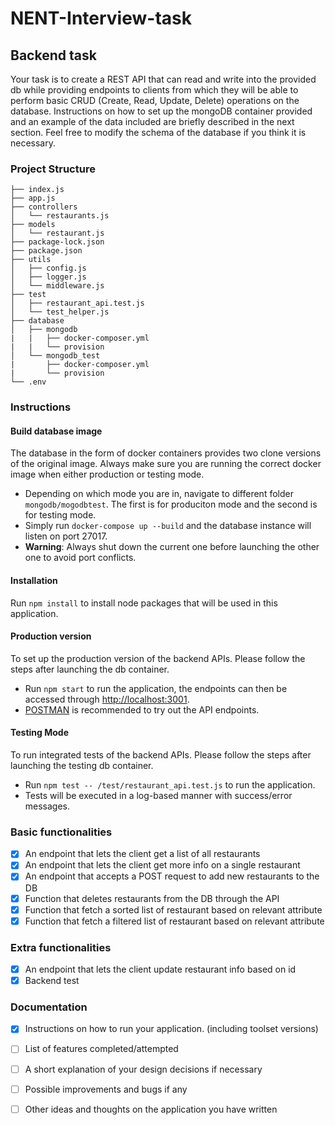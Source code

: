 # NENT-Interview-task

## Backend task 

Your task is to create a REST API that can read and write into the provided db while providing endpoints to clients from which they will be able to perform basic CRUD (Create, Read, Update, Delete) operations on the database. Instructions on how to set up the mongoDB container provided and an example of the data included are briefly described in the next section. Feel free to modify the schema of the database if you think it is necessary.


### Project Structure

```
├── index.js
├── app.js
├── controllers
│   └── restaurants.js
├── models
│   └── restaurant.js
├── package-lock.json
├── package.json
├── utils
│   ├── config.js
│   ├── logger.js
│   └── middleware.js
├── test
│   ├── restaurant_api.test.js 
│   └── test_helper.js
├── database
│   ├── mongodb
|   |   ├── docker-composer.yml
|   |   └── provision
│   └── mongodb_test
|       ├── docker-composer.yml
|       └── provision
└── .env
```


### Instructions

#### Build database image

The database in the form of docker containers provides two clone versions of the original image. Always make sure you are running the correct docker image when either production or testing mode.

- Depending on which mode you are in, navigate to different folder `mongodb/mogodbtest`. The first is for produciton mode and the second is for testing mode.
- Simply run `docker-compose up --build` and the database instance will listen on port 27017.
- **Warning**: Always shut down the current one before launching the other one to avoid port conflicts.

#### Installation

Run `npm install` to install node packages that will be used in this application.

#### Production version

To set up the production version of the backend APIs. Please follow the steps after launching the db container.

- Run `npm start` to run the application, the endpoints can then be accessed through <a href="http://localhost:3001">http://localhost:3001</a>.
- <a href="https://www.postman.com/downloads/">POSTMAN</a> is recommended to try out the API endpoints.

#### Testing Mode

To run integrated tests of the backend APIs. Please follow the steps after launching the testing db container.

- Run `npm test -- /test/restaurant_api.test.js` to run the application.
- Tests will be executed in a log-based manner with success/error messages.

### Basic functionalities

- [x] An endpoint that lets the client get a list of all restaurants
- [x] An endpoint that lets the client get more info on a single restaurant
- [x] An endpoint that accepts a POST request to add new restaurants to the DB
- [x] Function that deletes restaurants from the DB through the API
- [x] Function that fetch a sorted list of restaurant based on relevant attribute
- [x] Function that fetch a filtered list of restaurant based on relevant attribute

### Extra functionalities

- [x] An endpoint that lets the client update restaurant info based on id
- [x] Backend test

### Documentation

- [x] Instructions on how to run your application. (including toolset versions)
- [ ] List of features completed/attempted
- [ ] A short explanation of your design decisions if necessary
- [ ] Possible improvements and bugs if any
- [ ] Other ideas and thoughts on the application you have written

